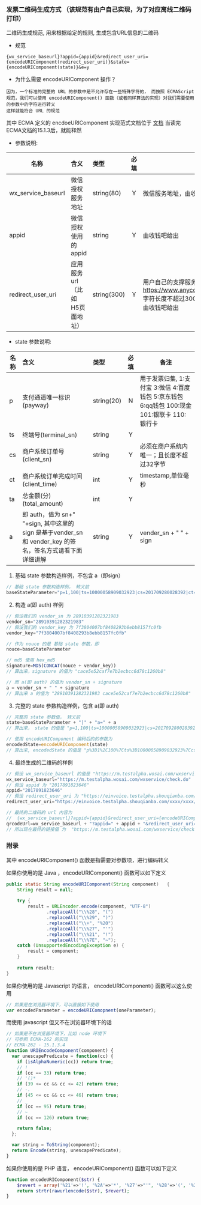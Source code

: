 ### 发票二维码生成方式 （该规范有由户自己实现，为了对应离线二维码打印）
二维码生成规范, 用来根据给定的规则, 生成包含URL信息的二维码

 - 规范

 ```
 {wx_service_baseurl}?appid={appid}&redirect_user_uri={encodeURIComponent(redirect_user_uri)}&state={encodeURIComponent(state)}&e=y
 ```

 - 为什么需要 encodeURIComponent 操作？

 ```
 因为，一个标准的完整的 URL 的参数中是不允许存在一些特殊字符的， 而按照 ECMAScript 规范，我们可以使用 encodeURIComponent() 函数（或者同样算法的实现）对我们需要使用的参数中的字符进行转义
 这样就能符合 URL 的规范
 ```

 其中 ECMA 定义的 encdoeURIComponent 实现范式文档位于 [文档](https://www.ecma-international.org/ecma-262/5.1/#sec-15.1.3) 当读完ECMA文档的15.1.3后，就能释然
 
 - 参数说明:

名称|含义|类型|必填|备注
----|:---|:---|:--:|--------
wx_service_baseurl|微信授权服务地址|string(80)|Y|微信服务地址，由收钱吧给出
appid|微信授权使用的appid|string|Y|由收钱吧给出
redirect_user_uri|应用服务 url（比如 H5页面地址）|string(300)|Y|用户自己的支撑服务地址例如 https://www.anycompany.com/invoice/preapply/h5, 字符长度不超过300，如果由收钱吧代为开发，则此项由收钱吧给出


 - state 参数说明:

名称|含义|类型|必填|备注
----|:---|:---|:--:|--------
p|支付通道唯一标识(payway)|string(20)|N|用于发票归集, 1:支付宝 3:微信 4:百度钱包 5:京东钱包 6:qq钱包 100:现金 101:银联卡 110:银行卡
ts|终端号(terminal_sn)|string|Y| 
cs|商户系统订单号(client_sn)|string|Y|必须在商户系统内唯一；且长度不超过32字节
ct|商户系统订单完成时间(client_time)|int|Y|timestamp,单位毫秒
ta|总金额(分)(total_amount)|int|Y|
a|即 auth，值为 sn+" "+sign, 其中这里的 sign 是基于vender_sn 和 vender_key 的签名，签名方式请看下面详细讲解|string|Y|vender_sn + " " + sign 

1. 基础 state 参数构造样例，不包含 a（即sign）

```javascript
// 基础 state 参数构造样例， 转义前
baseStateParameter="p=1,100|ts=10000058909032923|cs=201709280028392|ct=1506484936867|ta=10000"
```

2. 构造 a(即 auth) 样例

```javascript
// 假设我们的 vendor_sn 为 28910391282321983
vendor_sn="28910391282321983"
// 假设我们的 vendor_key 为 7f3804007bf8408293b8ebb8157fc0fb
vendor_key="7f3804007bf8408293b8ebb8157fc0fb"

// 作为 nouce 的是 基础 state 参数，即
nouce=baseStateParameter

// md5 使用 hex_md5
signature=MD5(CONCAT(nouce + vendor_key))
// 算出来，signature 的值为 "cace5e52caf7e7b2ecbcc6d78c1260b8"

// 而 a(即 auth) 的值为 vendor_sn + signature
a = vendor_sn + " " + signature
// 算出来 a 的值为 "28910391282321983 cace5e52caf7e7b2ecbcc6d78c1260b8"
```

3. 完整的 state 参数构造样例，包含 a(即 auth)

```javascript
// 完整的 state 参数值， 转义前
state=baseStateParameter + "|" + "a=" + a
// 算出来， state 的值是 "p=1,100|ts=10000058909032923|cs=201709280028392|ct=1506484936867|ta=10000|a=28910391282321983 cace5e52caf7e7b2ecbcc6d78c1260b8"

// 使用 encodeURIComponent 编码后的的参数为 
encodedState=encodeURIComponent(state)
// 算出来, encodedState 的值是 "p%3D1%2C100%7Cts%3D10000058909032923%7Ccs%3D201709280028392%7Cct%3D1506484936867%7Cta%3D10000%7Ca%3D28910391282321983%20cace5e52caf7e7b2ecbcc6d78c1260b8"
```

4. 最终生成的二维码的样例 

```javascript
// 假设 wx_service_baseurl 的值是 "https://m.testalpha.wosai.com/wxservice/check.do"
wx_service_baseurl="https://m.testalpha.wosai.com/wxservice/check.do"
// 假设 appid 为 "2017891823646"
appid="2017891823646"
// 假设 redirect_user_uri 为 "https://einvoice.testalpha.shouqianba.com/xxxx/xxxx/h5"
redirect_user_uri="https://einvoice.testalpha.shouqianba.com/xxxx/xxxx/h5"

// 最终的二维码的 url 内容为
//  {wx_service_baseurl}?appid={appid}&redirect_user_uri={encodeURIComponent(redirect_user_uri)}&state={encodeURIComponent(state)}&e=y
qrcodeUrl=wx_service_baseurl + "?appid=" + appid + "&redirect_user_uri=" + encodeURIComponent(redirect_user_uri) + "&state=" + encodeURIComponent(state) + "&e=y"
// 所以现在最终的链接值 为  "https://m.testalpha.wosai.com/wxservice/check.do?appid=2017891823646&redirect_user_uri=https%3A%2F%2Feinvoice.testalpha.shouqianba.com%2Fxxxx%2Fxxxx%2Fh5&state=p%3D1%2C100%7Cts%3D10000058909032923%7Ccs%3D201709280028392%7Cct%3D1506484936867%7Cta%3D10000%7Ca%3D28910391282321983%20cace5e52caf7e7b2ecbcc6d78c1260b8&e=y"

```




### 附录
其中 encodeURIComponent() 函数是指需要对参数项，进行编码转义

如果你使用的是 Java ，encodeURIComponent() 函数可以如下定义
```java
public static String encodeURIComponent(String component)   {     
	String result = null;      
	
	try {       
		result = URLEncoder.encode(component, "UTF-8")   
			   .replaceAll("\\%28", "(")                          
			   .replaceAll("\\%29", ")")   		
			   .replaceAll("\\+", "%20")                          
			   .replaceAll("\\%27", "'")   			   
			   .replaceAll("\\%21", "!")
			   .replaceAll("\\%7E", "~");     
	catch (UnsupportedEncodingException e) {       
		result = component;     
	}      
	
	return result;   
}  
```

如果你使用的是 Javascript 的语言， encodeURIComponent() 函数可以这么使用
```javascript
// 如果是在浏览器环境下，可以直接如下使用
var encodedParameter = encodeURIComopnent(oneParameter);
```

而使用 javascript 但又不在浏览器环境下的话
```javascript
// 如果是不在浏览器环境下，比如 node 环境下
// 可参照 ECMA-262 的实现
// ECMA-262 - 15.1.3.4
function URIEncodeComponent(component) {
  var unescapePredicate = function(cc) {
    if (isAlphaNumeric(cc)) return true;
    // !
    if (cc == 33) return true;
    // '()*
    if (39 <= cc && cc <= 42) return true;
    // -.
    if (45 <= cc && cc <= 46) return true;
    // _
    if (cc == 95) return true;
    // ~
    if (cc == 126) return true;

    return false;
  };

  var string = ToString(component);
  return Encode(string, unescapePredicate);
}
```

如果你使用的是 PHP 语言， encodeURIComponent() 函数可以如下定义
```php
function encodeURIComponent($str) {
    $revert = array('%21'=>'!', '%2A'=>'*', '%27'=>"'", '%28'=>'(', '%29'=>')');
    return strtr(rawurlencode($str), $revert);
}
```

